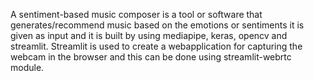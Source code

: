 A sentiment-based music composer is a tool or software that generates/recommend music based on the emotions or sentiments it is given as input and it is built by using mediapipe, keras, opencv and streamlit. Streamlit is used to create a webapplication for capturing the webcam in the browser and this can be done using streamlit-webrtc module.
